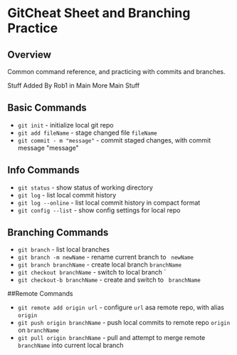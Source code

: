 # GitCheat Sheet and Branching Practice
## Overview

Common command reference, and practicing with commits and 
branches.


Stuff Added By Rob1 in Main
More Main Stuff


## Basic Commands
* `git init` - initialize local git repo
* `git add fileName` - stage changed file `fileName`
* `git commit - m "message"` - commit staged 
changes, with commit message "message"

## Info Commands
* `git status` - show status of working directory
* `git log` - list local commit history
* `git log --online` - list local commit history in
compact format
* `git config --list` - show config settings for local repo

## Branching Commands
* `git branch` - list local branches
* `git branch -m newName` - rename current branch to `
newName`
* `git branch branchName` - create local branch `branchName`
* `git checkout branchName` - switch to local branch `
* `git checkout-b branchName` - create and switch to `
branchName`

##Remote Commands
* `git remote add origin url` - configure `url` asa remote
repo, with alias `origin`
* `git push origin branchName` - push local commits to
remote repo `origin` on `branchName`
* `git pull origin branchName` - pull and attempt to merge
remote `branchName` into current local branch

